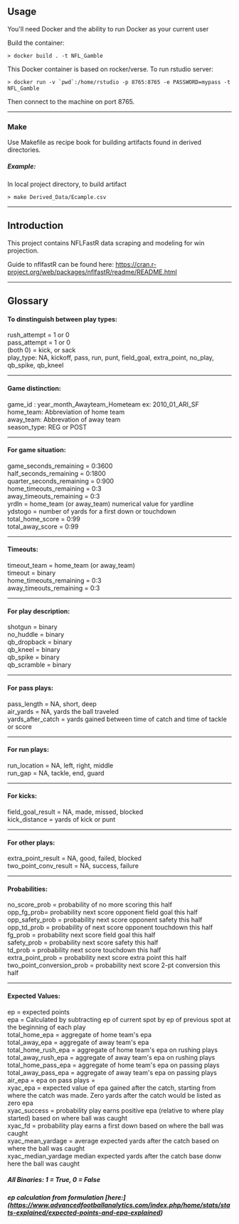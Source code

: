 Usage
-----

You'll need Docker and the ability to run Docker as your current user

Build the container:

    > docker build . -t NFL_Gamble
    
This Docker container is based on rocker/verse. To run rstudio server:

    > docker run -v `pwd`:/home/rstudio -p 8765:8765 -e PASSWORD=mypass -t NFL_Gamble
    
Then connect to the machine on port 8765.

***

### Make
Use Makefile as recipe book for building artifacts found in derived directories. 

##### Example:
In local project directory, to build artifact

    > make Derived_Data/Ecample.csv
    
***

Introduction
------------

This project contains NFLFastR data scraping and modeling for win projection. 

Guide to nflfastR can be found here: https://cran.r-project.org/web/packages/nflfastR/readme/README.html

***

Glossary
--------

#### To dinstinguish between play types:
rush_attempt = 1 or 0 <br />
pass_attempt = 1 or 0 <br />
(both 0) = kick, or sack <br />
play_type: NA, kickoff, pass, run, punt, field_goal, extra_point, no_play, qb_spike, qb_kneel <br />

***

#### Game distinction:
game_id : year_month_Awayteam_Hometeam ex: 2010_01_ARI_SF <br />
home_team: Abbreviation of home team <br />
away_team: Abbrevation of away team <br />
season_type: REG or POST <br />

***

#### For game situation:
game_seconds_remaining = 0:3600 <br />
half_seconds_remaining = 0:1800 <br />
quarter_seconds_remaining = 0:900 <br />
home_timeouts_remaining = 0:3 <br />
away_timeouts_remaining = 0:3 <br />
yrdln = home_team (or away_team) numerical value for yardline <br />
ydstogo = number of yards for a first down or touchdown <br />
total_home_score = 0:99 <br />
total_away_score = 0:99 <br />

***

#### Timeouts:
timeout_team = home_team (or away_team) <br />
timeout = binary <br />
home_timeouts_remaining = 0:3 <br />
away_timeouts_remaining = 0:3 <br />

***

#### For play description:
shotgun = binary <br />
no_huddle = binary <br />
qb_dropback = binary <br />
qb_kneel = binary <br />
qb_spike = binary <br />
qb_scramble = binary <br />

***

#### For pass plays:
pass_length = NA, short, deep <br />
air_yards = NA, yards the ball traveled <br />
yards_after_catch = yards gained between time of catch and time of tackle or score <br />

***

#### For run plays:
run_location = NA, left, right, middle <br />
run_gap = NA, tackle, end, guard <br />

***

#### For kicks: 
field_goal_result = NA, made, missed, blocked <br />
kick_distance = yards of kick or punt <br />

***

#### For other plays:
extra_point_result = NA, good, failed, blocked <br />
two_point_conv_result = NA, success, failure <br />

***

#### Probabilities:
no_score_prob = probability of no more scoring this half <br />
opp_fg_prob= probability next score opponent field goal this half <br />
opp_safety_prob = probability next score opponent safety this half <br />
opp_td_prob = probability of next score opponent touchdown this half <br />
fg_prob = probability next score field goal this half <br />
safety_prob = probability next score safety this half <br />
td_prob = probability next score touchdown this half <br />
extra_point_prob = probability next score extra point this half <br />
two_point_conversion_prob = probability next score 2-pt conversion this half <br />

***

#### Expected Values:
ep = expected points <br />
epa = Calculated by subtracting ep of current spot by ep of previous spot at the beginning of each play <br />
total_home_epa = aggregate of home team's epa <br />
total_away_epa = aggregate of away team's epa <br />
total_home_rush_epa = aggregate of home team's epa on rushing plays <br />
total_away_rush_epa = aggregate of away team's epa on rushing plays <br />
total_home_pass_epa = aggregate of home team's epa on passing plays <br />
total_away_pass_epa = aggregate of away team's epa on passing plays <br />
air_epa = epa on pass plays = <br />
xyac_epa = expected value of epa gained after the catch, starting from where the catch was made. Zero yards after the catch would be listed as zero epa <br />
xyac_success = probability play earns positive epa (relative to where play started) based on where ball was caught <br />
xyac_fd = probability play earns a first down based on where the ball was caught <br />
xyac_mean_yardage = average expected yards after the catch based on where the ball was caught <br />
xyac_median_yardage median expected yards after the catch base donw here the ball was caught <br />

##### All Binaries: 1 = True, 0 = False
##### ep calculation from formulation [here:] (https://www.advancedfootballanalytics.com/index.php/home/stats/stats-explained/expected-points-and-epa-explained) <br />


